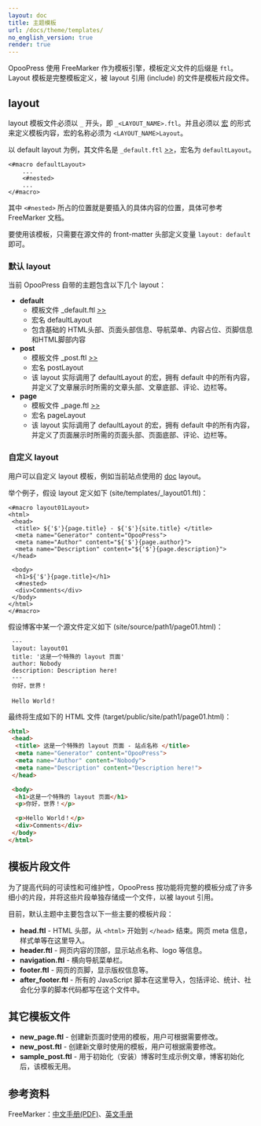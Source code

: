 ```yaml
---
layout: doc
title: 主题模板
url: /docs/theme/templates/
no_english_version: true
render: true
---
```


OpooPress 使用 FreeMarker 作为模板引擎，模板定义文件的后缀是 `ftl`。Layout 模板是完整模板定义，被 layout 引用 (include) 的文件是模板片段文件。

## layout
layout 模板文件必须以 `_` 开头，即 `_<LAYOUT_NAME>.ftl`。并且必须以 [宏](http://freemarker.org/docs/ref_directive_macro.html) 的形式来定义模板内容，宏的名称必须为 `<LAYOUT_NAME>Layout`。

以 default layout 为例，其文件名是 `_default.ftl` [>>](https://github.com/opoo/opoopress/blob/master/core/src/main/resources/site/templates/_default.ftl)，宏名为 `defaultLayout`。
```text
<#macro defaultLayout>
    ...
    <#nested>
    ...
</#macro>
```
其中 `<#nested>` 所占的位置就是要插入的具体内容的位置，具体可参考 FreeMarker 文档。

要使用该模板，只需要在源文件的 front-matter 头部定义变量 `layout: default` 即可。

### 默认 layout
当前 OpooPress 自带的主题包含以下几个 layout：
* **default**
	* 模板文件 _default.ftl [>>](https://github.com/opoo/opoopress/blob/master/core/src/main/resources/site/templates/_default.ftl)
	* 宏名 defaultLayout
	* 包含基础的 HTML头部、页面头部信息、导航菜单、内容占位、页脚信息和HTML脚部内容
* **post**
	* 模板文件 _post.ftl [>>](https://github.com/opoo/opoopress/blob/master/core/src/main/resources/site/templates/_post.ftl)
	* 宏名 postLayout
	* 该 layout 实际调用了 defaultLayout 的宏，拥有 default 中的所有内容，并定义了文章展示时所需的文章头部、文章底部、评论、边栏等。
* **page**
	* 模板文件 _page.ftl [>>](https://github.com/opoo/opoopress/blob/master/core/src/main/resources/site/templates/_page.ftl)
	* 宏名 pageLayout
	* 该 layout 实际调用了 defaultLayout 的宏，拥有 default 中的所有内容，并定义了页面展示时所需的页面头部、页面底部、评论、边栏等。
	


### 自定义 layout
用户可以自定义 layout 模板，例如当前站点使用的 [doc](https://github.com/opoo/opoopress.com/blob/master/zh/templates/_doc.ftl) layout。

举个例子，假设 layout 定义如下 (site/templates/_layout01.ftl)：
```text
<#macro layout01Layout>
<html>
 <head>
  <title> ${'$'}{page.title} - ${'$'}{site.title} </title>
  <meta name="Generator" content="OpooPress">
  <meta name="Author" content="${'$'}{page.author}">
  <meta name="Description" content="${'$'}{page.description}">
 </head>

 <body>
  <h1>${'$'}{page.title}</h1>
  <#nested>
  <div>Comments</div>
 </body>
</html>
</#macro>
```

假设博客中某一个源文件定义如下 (site/source/path1/page01.html)：
```text
 ---
 layout: layout01
 title: '这是一个特殊的 layout 页面'
 author: Nobody
 description: Description here!
 ---
 你好，世界！

 Hello World！
```
最终将生成如下的 HTML 文件 (target/public/site/path1/page01.html)：
```html
<html>
 <head>
  <title> 这是一个特殊的 layout 页面 - 站点名称 </title>
  <meta name="Generator" content="OpooPress">
  <meta name="Author" content="Nobody">
  <meta name="Description" content="Description here!">
 </head>

 <body>
  <h1>这是一个特殊的 layout 页面</h1>
  <p>你好，世界！</p>

  <p>Hello World！</p>
  <div>Comments</div>
 </body>
</html>
```



## 模板片段文件
为了提高代码的可读性和可维护性，OpooPress 按功能将完整的模板分成了许多细小的片段，并将这些片段单独存储成一个文件，以被 layout 引用。

目前，默认主题中主要包含以下一些主要的模板片段：
* **head.ftl** - HTML 头部，从 `<html>` 开始到 `</head>` 结束。网页 meta 信息，样式单等在这里导入。
* **header.ftl** - 网页内容的顶部，显示站点名称、logo 等信息。
* **navigation.ftl** - 横向导航菜单栏。
* **footer.ftl** - 网页的页脚，显示版权信息等。
* **after_footer.ftl** - 所有的 JavaScript 脚本在这里导入，包括评论、统计、社会化分享的脚本代码都写在这个文件中。

## 其它模板文件
* **new_page.ftl** - 创建新页面时使用的模板，用户可根据需要修改。
* **new_post.ftl** - 创建新文章时使用的模板，用户可根据需要修改。
* **sample_post.ftl** - 用于初始化（安装）博客时生成示例文章，博客初始化后，该模板无用。


## 参考资料

FreeMarker：[中文手册(PDF)](http://sourceforge.net/projects/freemarker/files/chinese-manual/FreeMarker_Manual_zh_CN.pdf/download)、[英文手册](http://freemarker.org/docs/index.html)
